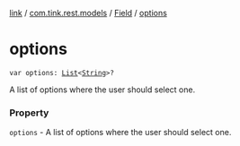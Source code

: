 [link](../../index.md) / [com.tink.rest.models](../index.md) / [Field](index.md) / [options](./options.md)

# options

`var options: `[`List`](https://kotlinlang.org/api/latest/jvm/stdlib/kotlin.collections/-list/index.html)`<`[`String`](https://kotlinlang.org/api/latest/jvm/stdlib/kotlin/-string/index.html)`>?`

A list of options where the user should select one.

### Property

`options` - A list of options where the user should select one.